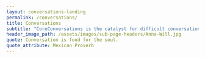 ```yaml
---
layout: conversations-landing
permalink: /conversations/
title: Conversations
subtitle: "CoreConversations is the catalyst for difficult conversations about critical issues that impact our individual well-being but are of community concern."
header_image_path: /assets/images/sub-page-headers/Anna-Will.jpg
quote: Conversation is food for the soul.
quote_attribute: Mexican Proverb
---
```



